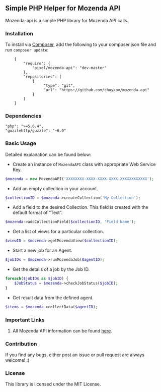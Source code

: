 ## Simple PHP Helper for Mozenda API

Mozenda-api is a simple PHP library for Mozenda API calls.

### Installation

To install via [Composer](https://getcomposer.org), add the following to your composer.json file and run `composer update`:

```
    {
        "require": {
            "pixel/mozenda-api": "dev-master"
        },
        "repositories": [
            {
                 "type": "git",
                 "url": "https://github.com/chuykov/mozenda-api"
            }
        ]
    }
```

### Dependencies

```
"php": ">=5.6.4",
"guzzlehttp/guzzle": "~6.0"
```

### Basic Usage

Detailed explanation can be found below:

- Create an instance of `MozendaAPI` class with appropriate Web Service Key.

```php
$mozenda = new MozendaAPI('XXXXXXXX-XXXX-XXXX-XXXX-XXXXXXXXXXXX');
```

- Add an empty collection in your account.

```php
$collectionID = $mozenda->createCollection('My Collection');
```

- Add a field to the desired Collection. This field is created with the default format of “Text”.

```php
$mozenda->addCollectionField($collectionID, 'Field Name');
```

- Get a list of views for a particular collection.

```php
$viewID = $mozenda->getMozendaView($collectionID);
```

- Start a new job for an Agent.

```php
$jobIDs = $mozenda->runMozendaJob($agentID);
```

- Get the details of a job by the Job ID.

```php
foreach($jobIDs as $jobID) {
    $JobStatus = $mozenda->checkJobStatus($jobID);
}
```

- Get result data from the defined agent.

```php
$items = $mozenda->collectData($agentID);
```

### Important Links

1. All Mozenda API information can be found [here](http://www.mozenda.com/api).

### Contribution

If you find any bugs, either post an issue or pull request are always welcome! :)

### License

This library is licensed under the MIT License.